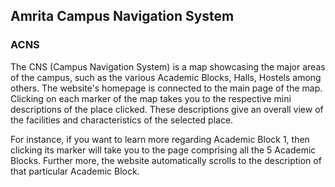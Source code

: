 ## Amrita Campus Navigation System
### ACNS
The CNS (Campus Navigation System) is a map showcasing the major areas of the campus, such as the various Academic Blocks, Halls, Hostels among others. The website's homepage is connected to the main page of the map. Clicking on each marker of the map takes you to the respective mini descriptions of the place clicked. These descriptions give an overall view of the facilities and characteristics of the selected place. 

For instance, if you want to learn more regarding Academic Block 1, then clicking its marker will take you to the page comprising all the 5 Academic Blocks. Further more, the website automatically scrolls to the description of that particular Academic Block.
